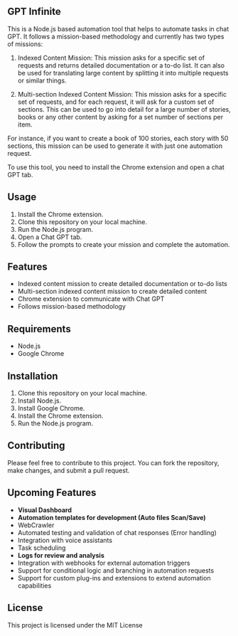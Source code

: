 ## GPT Infinite

This is a Node.js based automation tool that helps to automate tasks in chat GPT. It follows a mission-based methodology and currently has two types of missions:

1.  Indexed Content Mission: This mission asks for a specific set of requests and returns detailed documentation or a to-do list. It can also be used for translating large content by splitting it into multiple requests or similar things.
    
2.  Multi-section Indexed Content Mission: This mission asks for a specific set of requests, and for each request, it will ask for a custom set of sections. This can be used to go into detail for a large number of stories, books or any other content by asking for a set number of sections per item.
    

For instance, if you want to create a book of 100 stories, each story with 50 sections, this mission can be used to generate it with just one automation request.

To use this tool, you need to install the Chrome extension and open a chat GPT tab.

## Usage

1.  Install the Chrome extension.
2.  Clone this repository on your local machine.
3.  Run the Node.js program.
4.  Open a Chat GPT tab.
5.  Follow the prompts to create your mission and complete the automation.

## Features

-   Indexed content mission to create detailed documentation or to-do lists
-   Multi-section indexed content mission to create detailed content
-   Chrome extension to communicate with Chat GPT
-   Follows mission-based methodology

## Requirements

-   Node.js
-   Google Chrome

## Installation

1.  Clone this repository on your local machine.
2.  Install Node.js.
3.  Install Google Chrome.
4.  Install the Chrome extension.
5.  Run the Node.js program.

## Contributing

Please feel free to contribute to this project. You can fork the repository, make changes, and submit a pull request.

## Upcoming Features

- **Visual Dashboard**
- **Automation templates for development (Auto files Scan/Save)**
- WebCrawler
- Automated testing and validation of chat responses (Error handling)
- Integration with voice assistants
- Task scheduling
- **Logs for review and analysis**
- Integration with webhooks for external automation triggers
- Support for conditional logic and branching in automation requests
- Support for custom plug-ins and extensions to extend automation capabilities

## License

This project is licensed under the MIT License